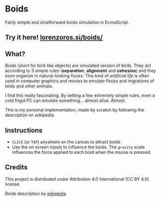 # Boids

Fairly simple and straitforward boids simulation in EcmaScript.

## Try it here! [lorenzoros.si/boids/](https://lorenzoros.si/boids/)

## What?

Boids (short for bird-like objects) are simulated version of birds. They act according to 3 simple rules (**separation**, **alignment** and **cohesion**) and they soon organize in natural-looking flocks. This kind of *artificial life* is often used in computer graphics and movies to emulate flocks and migrations of birds and other animals.

I find this really fascinating. By setting a few extremely simple rules, even a cold frigid PC can emulate something... almost alive. Almost.

This is my personal implementation, made by scratch by following the description on wikipedia.

## Instructions

- `CLICK` (or `TAP`) anywhere on the canvas to attract boids
- Use the on screen inputs to influence the boids. The `gravity` scale influences the force applied to each boid when the mouse is pressed.

## Credits

This project is distributed under Attribution 4.0 International (CC BY 4.0) license.

Boids description by [wikipedia](https://en.wikipedia.org/wiki/Boids)
